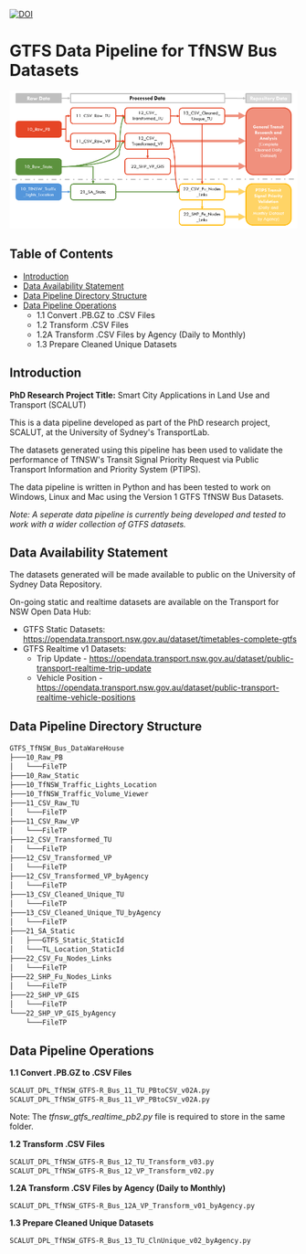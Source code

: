 [![DOI](https://zenodo.org/badge/383683218.svg)](https://zenodo.org/badge/latestdoi/383683218)
# GTFS Data Pipeline for TfNSW Bus Datasets
![Pipeline](GTFS_TfNSW_Bus_Data_Pipeline_v211023.png)


## Table of Contents
* [Introduction](#introduction)
* [Data Availability Statement](#data-availability-statement)
* [Data Pipeline Directory Structure](#data-pipeline-directory-structure)
* [Data Pipeline Operations](#data-pipeline-operations)
  - 1.1 Convert .PB.GZ to .CSV Files
  - 1.2 Transform .CSV Files
  - 1.2A Transform .CSV Files by Agency (Daily to Monthly)
  - 1.3 Prepare Cleaned Unique Datasets


## Introduction

**PhD Research Project Title:** Smart City Applications in Land Use and Transport (SCALUT)

This is a data pipeline developed as part of the PhD research project, SCALUT, at the University of Sydney's TransportLab. 

The datasets generated using this pipeline has been used to validate the performance of TfNSW's Transit Signal Priority Request via Public Transport Information and Priority System (PTIPS).

The data pipeline is written in Python and has been tested to work on Windows, Linux and Mac using the Version 1 GTFS TfNSW Bus Datasets. 

*Note: A seperate data pipeline is currently being developed and tested to work with a wider collection of GTFS datasets.*


## Data Availability Statement

The datasets generated will be made available to public on the University of Sydney Data Repository. 

On-going static and realtime datasets are available on the Transport for NSW Open Data Hub:
* GTFS Static Datasets: https://opendata.transport.nsw.gov.au/dataset/timetables-complete-gtfs
* GTFS Realtime v1 Datasets: 
  - Trip Update - https://opendata.transport.nsw.gov.au/dataset/public-transport-realtime-trip-update
  - Vehicle Position - https://opendata.transport.nsw.gov.au/dataset/public-transport-realtime-vehicle-positions


## Data Pipeline Directory Structure
```
GTFS_TfNSW_Bus_DataWareHouse
├───10_Raw_PB
│   └───FileTP
├───10_Raw_Static
├───10_TfNSW_Traffic_Lights_Location
├───10_TfNSW_Traffic_Volume_Viewer
├───11_CSV_Raw_TU
│   └───FileTP
├───11_CSV_Raw_VP
│   └───FileTP
├───12_CSV_Transformed_TU
│   └───FileTP
├───12_CSV_Transformed_VP
│   └───FileTP
├───12_CSV_Transformed_VP_byAgency
│   └───FileTP
├───13_CSV_Cleaned_Unique_TU
│   └───FileTP
├───13_CSV_Cleaned_Unique_TU_byAgency
│   └───FileTP
├───21_SA_Static
│   ├───GTFS_Static_StaticId
│   └───TL_Location_StaticId
├───22_CSV_Fu_Nodes_Links
│   └───FileTP
├───22_SHP_Fu_Nodes_Links
│   └───FileTP
├───22_SHP_VP_GIS
│   └───FileTP
└───22_SHP_VP_GIS_byAgency
    └───FileTP
```


## Data Pipeline Operations
**1.1 Convert .PB.GZ to .CSV Files**
```
SCALUT_DPL_TfNSW_GTFS-R_Bus_11_TU_PBtoCSV_v02A.py
SCALUT_DPL_TfNSW_GTFS-R_Bus_11_VP_PBtoCSV_v02A.py
```
Note: The *tfnsw_gtfs_realtime_pb2.py* file is required to store in the same folder.

**1.2 Transform .CSV Files**
```
SCALUT_DPL_TfNSW_GTFS-R_Bus_12_TU_Transform_v03.py
SCALUT_DPL_TfNSW_GTFS-R_Bus_12_VP_Transform_v02.py
```
**1.2A Transform .CSV Files by Agency (Daily to Monthly)**
```
SCALUT_DPL_TfNSW_GTFS-R_Bus_12A_VP_Transform_v01_byAgency.py
```
**1.3 Prepare Cleaned Unique Datasets**
```
SCALUT_DPL_TfNSW_GTFS-R_Bus_13_TU_ClnUnique_v02_byAgency.py
```
